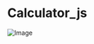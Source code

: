 ﻿# Calculator_js
![Image](https://github.com/user-attachments/assets/797242a0-434b-4136-93c1-7aaa35e91e74)
